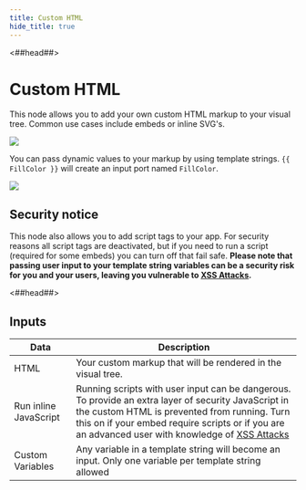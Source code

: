 ```yaml
---
title: Custom HTML
hide_title: true
---
```


<##head##>

# Custom HTML

This node allows you to add your own custom HTML markup to your visual tree. Common use cases include embeds or inline SVG's.

<div className="ndl-image-with-background l">

![](library/modules/custom-html/html.png)

</div>

You can pass dynamic values to your markup by using template strings. `{{ FillColor }}` will create an input port named `FillColor`.

<div className="ndl-image-with-background l">

![](library/modules/custom-html/example.png)

</div>

## Security notice

This node also allows you to add script tags to your app. For security reasons all script tags are deactivated, but if you need to run a script (required for some embeds) you can turn off that fail safe. <strong>Please note that passing user input to your template string variables can be a security risk for you and your users, leaving you vulnerable to [XSS Attacks](https://en.wikipedia.org/wiki/Cross-site_scripting).</strong>

<##head##>

## Inputs

| Data                                                    | Description                                                                                                                                                                                                                                                                                                    |
| ------------------------------------------------------- | -------------------------------------------------------------------------------------------------------------------------------------------------------------------------------------------------------------------------------------------------------------------------------------------------------------- |
| <span className="ndl-data">HTML</span>                  | Your custom markup that will be rendered in the visual tree.                                                                                                                                                                                                                                                   |
| <span className="ndl-data">Run inline JavaScript</span> | Running scripts with user input can be dangerous. To provide an extra layer of security JavaScript in the custom HTML is prevented from running. Turn this on if your embed require scripts or if you are an advanced user with knowledge of [XSS Attacks](https://en.wikipedia.org/wiki/Cross-site_scripting) |
| <span className="ndl-data">Custom Variables</span>      | Any variable in a template string will become an input. Only one variable per template string allowed                                                                                                                                                                                                          |
